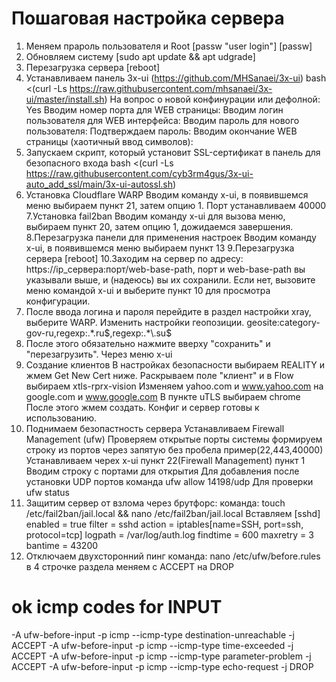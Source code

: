  # Пошаговая настройка сервера
  1. Меняем прароль пользователя и Root [passw "user login"] [passw]
  2. Обновляем систему [sudo apt update  && apt udgrade]
  3. Перезагрузка сервера [reboot]
  4. Устанавливаем панель 3x-ui (https://github.com/MHSanaei/3x-ui)
  bash <(curl -Ls https://raw.githubusercontent.com/mhsanaei/3x-ui/master/install.sh)
				На вопрос о новой конфинурации или дефолной: Yes
				Вводим номер порта для WEB страницы:
				Вводим логин пользователя для WEB интерфейса:
				Вводим пароль для нового пользователя:
										Подтверждаем пароль:
				Вводим окончание WEB страницы (хаотичный ввод символов):
  5. Запускаем скрипт, который установит SSL-сертификат в панель для безопасного входа
	bash <(curl -Ls https://raw.githubusercontent.com/cyb3rm4gus/3x-ui-auto_add_ssl/main/3x-ui-autossl.sh)
  6. Установка Cloudflare WARP
		Вводим команду x-ui, в появившемся меню выбираем пункт 21, затем опцию 1. Порт устанавливаем 40000
  7.Установка fail2ban
		Вводим команду x-ui для вызова меню, выбираем пункт 20, затем опцию 1, дожидаемся завершения.
  8.Перезагрузка панели для применения настроек
		Вводим команду x-ui, в появившемся меню выбираем пункт 13
  9.Перезагрузка сервера [reboot]
  10.Заходим на сервер по адресу: https://ip_сервера:порт/web-base-path, порт и web-base-path вы указывали выше, и (надеюсь) 
		вы их сохранили. Если нет, вызовите меню командой x-ui и выберите пункт 10 для просмотра конфигурации.
  11. После ввода логина и пароля перейдите в раздел настройки xray, выберите WARP. Изменить настройки геопозиции.
		geosite:category-gov-ru,regexp:.*\.ru$,regexp:.*\.su$
  12. После этого обязательно нажмите вверху "сохранить" и "перезагрузить". Через меню x-ui
  13. Создание клиентов
		В настройках безопасности выбираем REALITY и жмем Get New Cert ниже.
		Раскрываем поле "клиент" и в Flow выбираем xtls-rprx-vision	
		Изменяем yahoo.com и www.yahoo.com на google.com и www.google.com
		В пункте uTLS выбираем chrome
		После этого жмем создать.
		Конфиг и сервер готовы к использованию.
  14. Поднимаем безопастность сервера
			Устанавливаем Firewall Management (ufw)
		Проверяем открытые порты системы формируем строку из портов через запятую без пробела пример(22,443,40000)
		Устанавливаем черех x-ui пункт 22(Firewall Management) пункт 1
		Вводим строку с портами для открытия
		Для добавления после установки UDP  портов команда ufw allow 14198/udp
		Для проверки ufw status
  15.	Защитим сервер от взлома через брутфорс:
			команда: touch /etc/fail2ban/jail.local && nano /etc/fail2ban/jail.local
			Вставляем 
[sshd]
enabled = true
filter = sshd
action = iptables[name=SSH, port=ssh, protocol=tcp]
logpath = /var/log/auth.log
findtime = 600
maxretry = 3
bantime = 43200
  16.	Отключаем двухсторонний пинг
			команда:  nano /etc/ufw/before.rules
			в 4 строчке раздела меняем с ACCEPT на DROP
  # ok icmp codes for INPUT
-A ufw-before-input -p icmp --icmp-type destination-unreachable -j ACCEPT
-A ufw-before-input -p icmp --icmp-type time-exceeded -j ACCEPT
-A ufw-before-input -p icmp --icmp-type parameter-problem -j ACCEPT
-A ufw-before-input -p icmp --icmp-type echo-request -j DROP